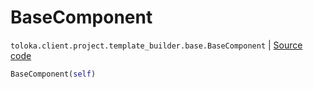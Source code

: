 # BaseComponent
`toloka.client.project.template_builder.base.BaseComponent` | [Source code](https://github.com/Toloka/toloka-kit/blob/v0.1.24/src/client/project/template_builder/base.py#L126)

```python
BaseComponent(self)
```

